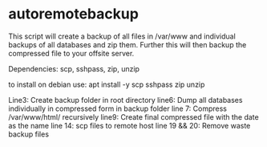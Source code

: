 # autoremotebackup
This script will create a backup of all files in /var/www and individual backups of all databases and zip them. Further this will then backup the compressed file to your offsite server.


Dependencies: scp, sshpass, zip, unzip

to install on debian use: apt install -y scp sshpass zip unzip

Line3: Create backup folder in root directory
line6: Dump all databases individually in compressed form in backup folder
line 7: Compress /var/www/html/ recursively
line9: Create final compressed file with the date as the name
line 14: scp files to remote host
line 19 && 20: Remove waste backup files
